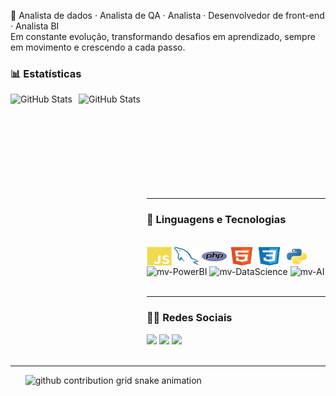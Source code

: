 👋
Analista de dados · Analista de QA · Analista · Desenvolvedor de front-end · Analista BI <br>
Em constante evolução, transformando desafios em aprendizado, sempre em movimento e crescendo a cada passo.

### 📊 Estatísticas

<p>
  <img 
    align="left" 
    alt="GitHub Stats" 
    height="400" 
    style="padding-right: 10px;" 
    src="https://github-readme-stats.vercel.app/api?username=mvmvenancio&show_icons=true&theme=tokyonight&include_all_commits=true&locale=pt-br&cache_seconds=1000000000" 
  />
</p>

<img 
      align="left" 
      alt="GitHub Stats" 
      height="400"
      style="padding-right: 10px;"
      src="https://github-readme-stats.vercel.app/api/top-langs/?username=mvmvenancio&theme=tokyonight&layout=compact&custom_title=Tecnologias&langs_count=9&cache_seconds=1000000000" 
  />
</p>
<br><br><br><br><br><br><br><br><br>

---

### 🤖 Linguagens e Tecnologias

<div style="display: inline_block"><br>
  <img align="center" alt="mv-Js" height="30" width="40" src="https://raw.githubusercontent.com/devicons/devicon/master/icons/javascript/javascript-plain.svg">
  <img align="center" alt="mv-MySQL" height="30" width="40" src="https://raw.githubusercontent.com/devicons/devicon/master/icons/mysql/mysql-original.svg">
  <img align="center" alt="mv-PHP" height="30" width="40" src="https://raw.githubusercontent.com/devicons/devicon/master/icons/php/php-original.svg">
  <img align="center" alt="mv-HTML" height="30" width="40" src="https://raw.githubusercontent.com/devicons/devicon/master/icons/html5/html5-original.svg">
  <img align="center" alt="mv-CSS" height="30" width="40" src="https://raw.githubusercontent.com/devicons/devicon/master/icons/css3/css3-original.svg">
  <img align="center" alt="mv-Python" height="30" width="40" src="https://raw.githubusercontent.com/devicons/devicon/master/icons/python/python-original.svg">
  <img align="center" alt="mv-PowerBI" height="30" width="40" src="https://upload.wikimedia.org/wikipedia/commons/c/cf/New_Power_BI_Logo.svg">
  <img align="center" alt="mv-DataScience" height="30" width="40" src="https://cdn-icons-png.flaticon.com/512/4248/4248443.png">
  <img align="center" alt="mv-AI" height="30" width="40" src="https://cdn-icons-png.flaticon.com/512/4712/4712107.png">
</div><br>
  
---

### 👨‍💻 Redes Sociais

<div> 
  <a href = "mailto:mvmvenancio@gmail.com"><img src="https://img.shields.io/badge/-Gmail-%23333?style=for-the-badge&logo=gmail&logoColor=white" target="_blank"></a>
  <a href="https://www.linkedin.com/in/maicon-venâncio-4274b52a3" target="_blank"><img src="https://img.shields.io/badge/-LinkedIn-%230077B5?style=for-the-badge&logo=linkedin&logoColor=white" target="_blank"></a>
  <a href="https://github.com/mvmvenancio" target="_blank"><img src="https://img.shields.io/badge/-GitHub-800020?style=for-the-badge&logo=github&logoColor=white"></a>
</div><br>

---
<picture>

  <source media="(prefers-color-scheme: dark)" srcset="https://raw.githubusercontent.com/mvmvenancio/output/github-contribution-grid-snake-dark.svg">
  <source media="(prefers-color-scheme: light)" srcset="https://raw.githubusercontent.com/mvmvenancio/output/github-contribution-grid-snake.svg">
  <img alt="github contribution grid snake animation" src="https://raw.githubusercontent.com/mvmvenancio/output/github-contribution-grid-snake.svg">

</picture>


